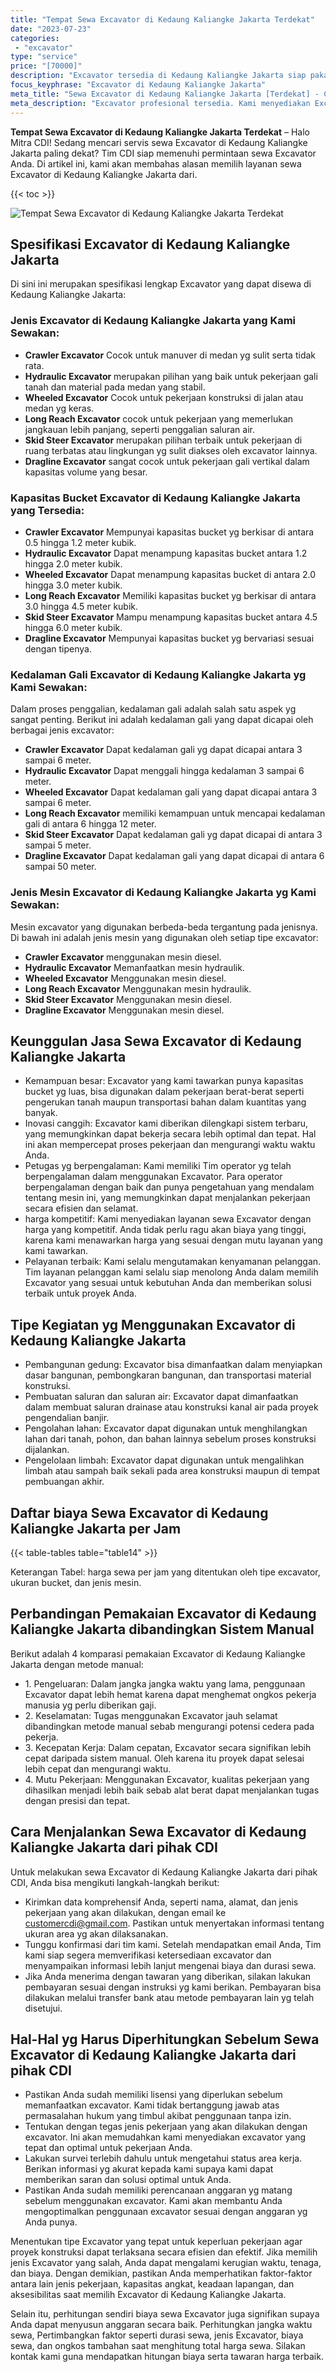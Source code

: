 ```yaml
---
title: "Tempat Sewa Excavator di Kedaung Kaliangke Jakarta Terdekat"
date: "2023-07-23"
categories:
 - "excavator"
type: "service"
price: "[70000]"
description: "Excavator tersedia di Kedaung Kaliangke Jakarta siap pakai. Excavator unggulan untuk proyek konstruksi yang membutuhkan solusi tepat guna dengan performa maksimal. Dapatkan informasi detail."
focus_keyphrase: "Excavator di Kedaung Kaliangke Jakarta"
meta_title: "Sewa Excavator di Kedaung Kaliangke Jakarta [Terdekat] - CDI"
meta_description: "Excavator profesional tersedia. Kami menyediakan Excavator berkualitas untuk menyelesaikan pekerjaan. Promo menarik tersedia."
---
```


**Tempat Sewa Excavator di Kedaung Kaliangke Jakarta Terdekat** – Halo Mitra CDI! Sedang mencari servis sewa Excavator di Kedaung Kaliangke Jakarta paling dekat? Tim CDI siap memenuhi permintaan sewa Excavator Anda. Di artikel ini, kami akan membahas alasan memilih layanan sewa Excavator di Kedaung Kaliangke Jakarta dari.

{{< toc >}}

![Tempat Sewa Excavator di Kedaung Kaliangke Jakarta Terdekat](/images/excavator/excavator-01.jpg)

## Spesifikasi Excavator di Kedaung Kaliangke Jakarta

Di sini ini merupakan spesifikasi lengkap Excavator yang dapat disewa di Kedaung Kaliangke Jakarta:

### Jenis Excavator di Kedaung Kaliangke Jakarta yang Kami Sewakan:

*   **Crawler Excavator** Cocok untuk manuver di medan yg sulit serta tidak rata.
*   **Hydraulic Excavator** merupakan pilihan yang baik untuk pekerjaan gali tanah dan material pada medan yang stabil.
*   **Wheeled Excavator** Cocok untuk pekerjaan konstruksi di jalan atau medan yg keras.
*   **Long Reach Excavator** cocok untuk pekerjaan yang memerlukan jangkauan lebih panjang, seperti penggalian saluran air.
*   **Skid Steer Excavator** merupakan pilihan terbaik untuk pekerjaan di ruang terbatas atau lingkungan yg sulit diakses oleh excavator lainnya.
*   **Dragline Excavator** sangat cocok untuk pekerjaan gali vertikal dalam kapasitas volume yang besar.

### Kapasitas Bucket Excavator di Kedaung Kaliangke Jakarta yang Tersedia:

*   **Crawler Excavator** Mempunyai kapasitas bucket yg berkisar di antara 0.5 hingga 1.2 meter kubik.
*   **Hydraulic Excavator** Dapat menampung kapasitas bucket antara 1.2 hingga 2.0 meter kubik.
*   **Wheeled Excavator** Dapat menampung kapasitas bucket di antara 2.0 hingga 3.0 meter kubik.
*   **Long Reach Excavator** Memiliki kapasitas bucket yg berkisar di antara 3.0 hingga 4.5 meter kubik.
*   **Skid Steer Excavator** Mampu menampung kapasitas bucket antara 4.5 hingga 6.0 meter kubik.
*   **Dragline Excavator** Mempunyai kapasitas bucket yg bervariasi sesuai dengan tipenya.

### Kedalaman Gali Excavator di Kedaung Kaliangke Jakarta yg Kami Sewakan:

Dalam proses penggalian, kedalaman gali adalah salah satu aspek yg sangat penting. Berikut ini adalah kedalaman gali yang dapat dicapai oleh berbagai jenis excavator:

*   **Crawler Excavator** Dapat kedalaman gali yg dapat dicapai antara 3 sampai 6 meter.
*   **Hydraulic Excavator** Dapat menggali hingga kedalaman 3 sampai 6 meter.
*   **Wheeled Excavator** Dapat kedalaman gali yang dapat dicapai antara 3 sampai 6 meter.
*   **Long Reach Excavator** memiliki kemampuan untuk mencapai kedalaman gali di antara 6 hingga 12 meter.
*   **Skid Steer Excavator** Dapat kedalaman gali yg dapat dicapai di antara 3 sampai 5 meter.
*   **Dragline Excavator** Dapat kedalaman gali yang dapat dicapai di antara 6 sampai 50 meter.

### Jenis Mesin Excavator di Kedaung Kaliangke Jakarta yg Kami Sewakan:

Mesin excavator yang digunakan berbeda-beda tergantung pada jenisnya. Di bawah ini adalah jenis mesin yang digunakan oleh setiap tipe excavator:

*   **Crawler Excavator** menggunakan mesin diesel.
*   **Hydraulic Excavator** Memanfaatkan mesin hydraulik.
*   **Wheeled Excavator** Menggunakan mesin diesel.
*   **Long Reach Excavator** Menggunakan mesin hydraulik.
*   **Skid Steer Excavator** Menggunakan mesin diesel.
*   **Dragline Excavator** Menggunakan mesin diesel.

## Keunggulan Jasa Sewa Excavator di Kedaung Kaliangke Jakarta

*   Kemampuan besar: Excavator yang kami tawarkan punya kapasitas bucket yg luas, bisa digunakan dalam pekerjaan berat-berat seperti pengerukan tanah maupun transportasi bahan dalam kuantitas yang banyak.
*   Inovasi canggih: Excavator kami diberikan dilengkapi sistem terbaru, yang memungkinkan dapat bekerja secara lebih optimal dan tepat. Hal ini akan mempercepat proses pekerjaan dan mengurangi waktu waktu Anda.
*   Petugas yg berpengalaman: Kami memiliki Tim operator yg telah berpengalaman dalam menggunakan Excavator. Para operator berpengalaman dengan baik dan punya pengetahuan yang mendalam tentang mesin ini, yang memungkinkan dapat menjalankan pekerjaan secara efisien dan selamat.
*   harga kompetitif: Kami menyediakan layanan sewa Excavator dengan harga yang kompetitif. Anda tidak perlu ragu akan biaya yang tinggi, karena kami menawarkan harga yang sesuai dengan mutu layanan yang kami tawarkan.
*   Pelayanan terbaik: Kami selalu mengutamakan kenyamanan pelanggan. Tim layanan pelanggan kami selalu siap menolong Anda dalam memilih Excavator yang sesuai untuk kebutuhan Anda dan memberikan solusi terbaik untuk proyek Anda.

## Tipe Kegiatan yg Menggunakan Excavator di Kedaung Kaliangke Jakarta

*   Pembangunan gedung: Excavator bisa dimanfaatkan dalam menyiapkan dasar bangunan, pembongkaran bangunan, dan transportasi material konstruksi.
*   Pembuatan saluran dan saluran air: Excavator dapat dimanfaatkan dalam membuat saluran drainase atau konstruksi kanal air pada proyek pengendalian banjir.
*   Pengolahan lahan: Excavator dapat digunakan untuk menghilangkan lahan dari tanah, pohon, dan bahan lainnya sebelum proses konstruksi dijalankan.
*   Pengelolaan limbah: Excavator dapat digunakan untuk mengalihkan limbah atau sampah baik sekali pada area konstruksi maupun di tempat pembuangan akhir.

## Daftar biaya Sewa Excavator di Kedaung Kaliangke Jakarta per Jam

{{< table-tables table="table14" >}}

Keterangan Tabel: harga sewa per jam yang ditentukan oleh tipe excavator, ukuran bucket, dan jenis mesin.

## Perbandingan Pemakaian Excavator di Kedaung Kaliangke Jakarta dibandingkan Sistem Manual

Berikut adalah 4 komparasi pemakaian Excavator di Kedaung Kaliangke Jakarta dengan metode manual:

*   1\. Pengeluaran: Dalam jangka jangka waktu yang lama, penggunaan Excavator dapat lebih hemat karena dapat menghemat ongkos pekerja manusia yg perlu diberikan gaji.
*   2\. Keselamatan: Tugas menggunakan Excavator jauh selamat dibandingkan metode manual sebab mengurangi potensi cedera pada pekerja.
*   3\. Kecepatan Kerja: Dalam cepatan, Excavator secara signifikan lebih cepat daripada sistem manual. Oleh karena itu proyek dapat selesai lebih cepat dan mengurangi waktu.
*   4\. Mutu Pekerjaan: Menggunakan Excavator, kualitas pekerjaan yang dihasilkan menjadi lebih baik sebab alat berat dapat menjalankan tugas dengan presisi dan tepat.

## Cara Menjalankan Sewa Excavator di Kedaung Kaliangke Jakarta dari pihak CDI

Untuk melakukan sewa Excavator di Kedaung Kaliangke Jakarta dari pihak CDI, Anda bisa mengikuti langkah-langkah berikut:

*   Kirimkan data komprehensif Anda, seperti nama, alamat, dan jenis pekerjaan yang akan dilakukan, dengan email ke customercdi@gmail.com. Pastikan untuk menyertakan informasi tentang ukuran area yg akan dilaksanakan.
*   Tunggu konfirmasi dari tim kami. Setelah mendapatkan email Anda, Tim kami siap segera memverifikasi ketersediaan excavator dan menyampaikan informasi lebih lanjut mengenai biaya dan durasi sewa.
*   Jika Anda menerima dengan tawaran yang diberikan, silakan lakukan pembayaran sesuai dengan instruksi yg kami berikan. Pembayaran bisa dilakukan melalui transfer bank atau metode pembayaran lain yg telah disetujui.

## Hal-Hal yg Harus Diperhitungkan Sebelum Sewa Excavator di Kedaung Kaliangke Jakarta dari pihak CDI

*   Pastikan Anda sudah memiliki lisensi yang diperlukan sebelum memanfaatkan excavator. Kami tidak bertanggung jawab atas permasalahan hukum yang timbul akibat penggunaan tanpa izin.
*   Tentukan dengan tegas jenis pekerjaan yang akan dilakukan dengan excavator. Ini akan memudahkan kami menyediakan excavator yang tepat dan optimal untuk pekerjaan Anda.
*   Lakukan survei terlebih dahulu untuk mengetahui status area kerja. Berikan informasi yg akurat kepada kami supaya kami dapat memberikan saran dan solusi optimal untuk Anda.
*   Pastikan Anda sudah memiliki perencanaan anggaran yg matang sebelum menggunakan excavator. Kami akan membantu Anda mengoptimalkan penggunaan excavator sesuai dengan anggaran yg Anda punya.

Menentukan tipe Excavator yang tepat untuk keperluan pekerjaan agar proyek konstruksi dapat terlaksana secara efisien dan efektif. Jika memilih jenis Excavator yang salah, Anda dapat mengalami kerugian waktu, tenaga, dan biaya. Dengan demikian, pastikan Anda memperhatikan faktor-faktor antara lain jenis pekerjaan, kapasitas angkat, keadaan lapangan, dan aksesibilitas saat memilih Excavator di Kedaung Kaliangke Jakarta.

Selain itu, perhitungan sendiri biaya sewa Excavator juga signifikan supaya Anda dapat menyusun anggaran secara baik. Perhitungkan jangka waktu sewa, Pertimbangkan faktor seperti durasi sewa, jenis Excavator, biaya sewa, dan ongkos tambahan saat menghitung total harga sewa. Silakan kontak kami guna mendapatkan hitungan biaya serta tawaran harga terbaik.